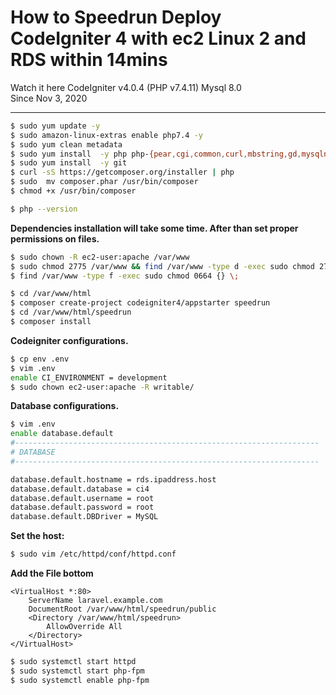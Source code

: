 
# How to Speedrun Deploy  CodeIgniter 4 with ec2 Linux 2 and RDS within 14mins
Watch it here 
CodeIgniter v4.0.4 (PHP v7.4.11) Mysql 8.0  
Since Nov 3, 2020  

---  
```sh
$ sudo yum update -y  
$ sudo amazon-linux-extras enable php7.4 -y  
$ sudo yum clean metadata  
$ sudo yum install  -y php php-{pear,cgi,common,curl,mbstring,gd,mysqlnd,gettext,bcmath,json,xml,fpm,intl,zip,imap}  
$ sudo yum install  -y git  
$ curl -sS https://getcomposer.org/installer | php  
$ sudo  mv composer.phar /usr/bin/composer  
$ chmod +x /usr/bin/composer  

$ php --version  
```
**Dependencies installation will take some time. After than set proper permissions on files.**  
```sh
$ sudo chown -R ec2-user:apache /var/www  
$ sudo chmod 2775 /var/www && find /var/www -type d -exec sudo chmod 2775 {} \;  
$ find /var/www -type f -exec sudo chmod 0664 {} \;  

$ cd /var/www/html  
$ composer create-project codeigniter4/appstarter speedrun
$ cd /var/www/html/speedrun  
$ composer install  
```

**Codeigniter configurations.**  
```sh
$ cp env .env 
$ vim .env
enable CI_ENVIRONMENT = development
$ sudo chown ec2-user:apache -R writable/  
```

**Database configurations.**  
```sh
$ vim .env
enable database.default
#--------------------------------------------------------------------
# DATABASE
#--------------------------------------------------------------------

database.default.hostname = rds.ipaddress.host
database.default.database = ci4
database.default.username = root
database.default.password = root
database.default.DBDriver = MySQL
```

**Set the host:**  
```sh
$ sudo vim /etc/httpd/conf/httpd.conf   
```

**Add the File bottom**  

```blade
<VirtualHost *:80>  
	ServerName laravel.example.com  
	DocumentRoot /var/www/html/speedrun/public  
	<Directory /var/www/html/speedrun>  
		AllowOverride All  
	</Directory>  
</VirtualHost>  
```  

```sh
$ sudo systemctl start httpd  
$ sudo systemctl start php-fpm  
$ sudo systemctl enable php-fpm  
```
